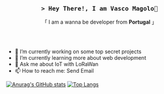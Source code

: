 <h3 align="center">
        <samp>&gt; Hey There!, I am
                <b>Vasco Magolo</b>👋
        </samp>
</h3>
<p align="center">「 I am a wanna be developer from <b>Portugal</b> 」</p>
<br>
    <br>

- 🔭 I’m currently working on some top secret projects
- 🌱 I’m currently learning more about web development
- 💬 Ask me about IoT with LoRaWan
- 📫 How to reach me: <a src='vascomagolo@gmail.com'>Send Email</a>

[![Anurag's GitHub stats](https://github-readme-stats.vercel.app/api?username=vascomagolo)](https://github.com/anuraghazra/github-readme-stats)
[![Top Langs](https://github-readme-stats.vercel.app/api/top-langs/?username=vascomagolo&layout=donut)](https://github.com/anuraghazra/github-readme-stats)
